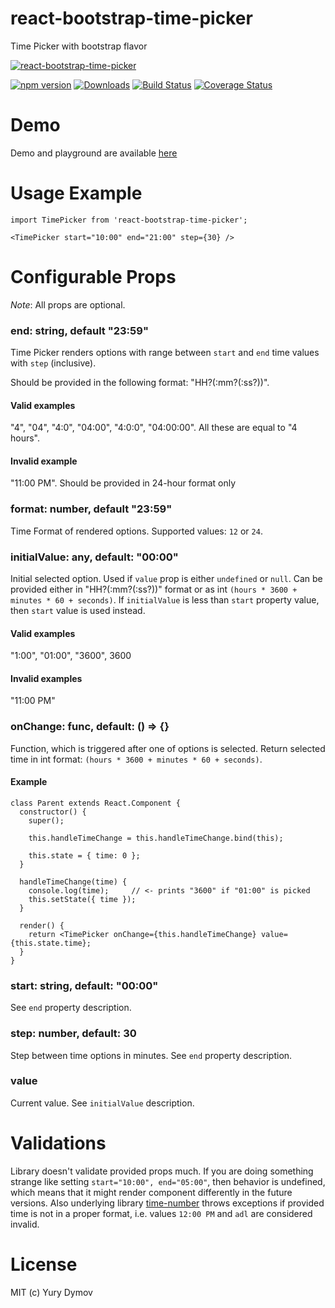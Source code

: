 # react-bootstrap-time-picker
Time Picker with bootstrap flavor

[![react-bootstrap-time-picker](https://github.com/yury-dymov/react-bootstrap-time-picker/raw/master/docs/rbtp.png)](https://github.com/yury-dymov/react-bootstrap-time-picker)

[![npm version](https://img.shields.io/npm/v/react-bootstrap-time-picker.svg?style=flat)](https://www.npmjs.com/package/react-bootstrap-time-picker)
[![Downloads](http://img.shields.io/npm/dm/react-bootstrap-time-picker.svg?style=flat-square)](https://npmjs.org/package/react-bootstrap-time-picker)
[![Build Status](https://img.shields.io/travis/yury-dymov/react-bootstrap-time-picker/master.svg?style=flat)](https://travis-ci.org/yury-dymov/react-bootstrap-time-picker)
[![Coverage Status](https://coveralls.io/repos/github/yury-dymov/react-bootstrap-time-picker/badge.svg?branch=master)](https://coveralls.io/github/yury-dymov/react-bootstrap-time-picker?branch=master)

# Demo
Demo and playground are available [here](https://yury-dymov.github.io/react-bootstrap-time-picker/)

# Usage Example
```
import TimePicker from 'react-bootstrap-time-picker';

<TimePicker start="10:00" end="21:00" step={30} />
```

# Configurable Props
*Note*: All props are optional.

### end: string, default "23:59"
Time Picker renders options with range between `start` and `end` time values with `step` (inclusive).

Should be provided in the following format: "HH?(:mm?(:ss?))".

#### Valid examples
"4", "04", "4:0", "04:00", "4:0:0", "04:00:00". All these are equal to "4 hours".

#### Invalid example
"11:00 PM". Should be provided in 24-hour format only

### format: number, default "23:59"
Time Format of rendered options. Supported values: `12` or `24`.

### initialValue: any, default: "00:00"
Initial selected option. Used if `value` prop is either `undefined` or `null`. Can be provided either in "HH?(:mm?(:ss?))" format or as int `(hours * 3600 + minutes * 60 + seconds)`. If `initialValue` is less than `start` property value, then `start` value is used instead.

#### Valid examples
"1:00", "01:00", "3600", 3600

#### Invalid examples
"11:00 PM"

### onChange: func, default: () => {}
Function, which is triggered after one of options is selected. Return selected time in int format: `(hours * 3600 + minutes * 60 + seconds)`.

#### Example
```
class Parent extends React.Component {
  constructor() {
    super();

    this.handleTimeChange = this.handleTimeChange.bind(this);

    this.state = { time: 0 };
  }

  handleTimeChange(time) {
    console.log(time);     // <- prints "3600" if "01:00" is picked
    this.setState({ time });
  }

  render() {
    return <TimePicker onChange={this.handleTimeChange} value={this.state.time};
  }
}
```

### start: string, default: "00:00"
See `end` property description.

### step: number, default: 30
Step between time options in minutes. See `end` property description.

### value
Current value. See `initialValue` description.

# Validations
Library doesn't validate provided props much. If you are doing something strange like setting `start="10:00", end="05:00"`, then behavior is undefined, which means that it might render component differently in the future versions. Also underlying library [time-number](https://github.com/yury-dymov/time-number) throws exceptions if provided time is not in a proper format, i.e. values `12:00 PM` and `adl` are considered invalid.

# License
MIT (c) Yury Dymov
